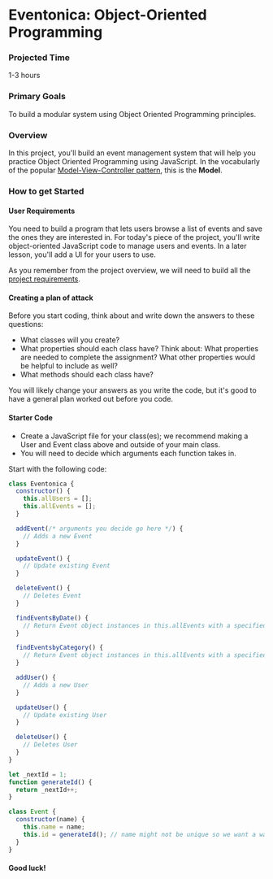 # Eventonica: Object-Oriented Programming

### Projected Time

1-3 hours

### Primary Goals

To build a modular system using Object Oriented Programming principles.

### Overview

In this project, you'll build an event management system that will help you practice Object Oriented Programming using JavaScript. In the vocabularly of the popular [Model-View-Controller pattern](https://en.wikipedia.org/wiki/Model%E2%80%93view%E2%80%93controller), this is the **Model**.

### How to get Started

#### User Requirements

You need to build a program that lets users browse a list of events and save the ones they are interested in. For today's piece of the project, you'll write object-oriented JavaScript code to manage users and events. In a later lesson, you'll add a UI for your users to use.

As you remember from the project overview, we will need to build all the [project requirements](./README.md#project-requirements).

#### Creating a plan of attack

Before you start coding, think about and write down the answers to these questions:

- What classes will you create?
- What properties should each class have? Think about: What properties are needed to complete the assignment? What other properties would be helpful to include as well?
- What methods should each class have?

You will likely change your answers as you write the code, but it's good to have a general plan worked out before you code.

#### Starter Code

- Create a JavaScript file for your class(es); we recommend making a User and Event class above and outside of your main class.
- You will need to decide which arguments each function takes in.

Start with the following code:

```javascript
class Eventonica {
  constructor() {
    this.allUsers = [];
    this.allEvents = [];
  }

  addEvent(/* arguments you decide go here */) {
    // Adds a new Event
  }

  updateEvent() {
    // Update existing Event
  }

  deleteEvent() {
    // Deletes Event
  }

  findEventsByDate() {
    // Return Event object instances in this.allEvents with a specified date
  }

  findEventsbyCategory() {
    // Return Event object instances in this.allEvents with a specified category
  }

  addUser() {
    // Adds a new User
  }

  updateUser() {
    // Update existing User
  }

  deleteUser() {
    // Deletes User
  }
}

let _nextId = 1;
function generateId() {
  return _nextId++;
}

class Event {
  constructor(name) {
    this.name = name;
    this.id = generateId(); // name might not be unique so we want a way to find this later
  }
}
```

#### Good luck!
